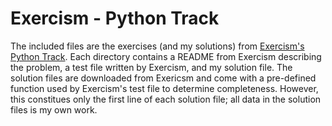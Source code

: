 # Exercism - Python Track

The included files are the exercises (and my solutions) from [Exercism's Python Track](https://exercism.io/my/tracks/python). Each directory contains a README from Exercism describing the problem, a test file written by Exercism, and my solution file. The solution files are downloaded from Exericsm and come with a pre-defined function used by Exercism's test file to determine completeness. However, this constitues only the first line of each solution file; all data in the solution files is my own work.
